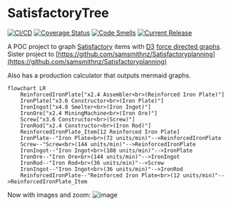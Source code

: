 # SatisfactoryTree


[![CI/CD](https://github.com/samsmithnz/SatisfactoryTree/actions/workflows/workflow.yml/badge.svg)](https://github.com/samsmithnz/SatisfactoryTree/actions/workflows/workflow.yml)
[![Coverage Status](https://coveralls.io/repos/github/samsmithnz/SatisfactoryTree/badge.svg?branch=main)](https://coveralls.io/github/samsmithnz/SatisfactoryTree?branch=main)
[![Code Smells](https://sonarcloud.io/api/project_badges/measure?project=samsmithnz_SatisfactoryTree&metric=code_smells)](https://sonarcloud.io/summary/new_code?id=samsmithnz_SatisfactoryTree)
[![Current Release](https://img.shields.io/github/release/samsmithnz/SatisfactoryTree/all.svg)](https://github.com/samsmithnz/SatisfactoryTree/releases)


A POC project to graph [Satisfactory](https://store.steampowered.com/app/526870/Satisfactory/) items with [D3](https://d3js.org/) [force directed graphs](https://en.wikipedia.org/wiki/Force-directed_graph_drawing). 
Sister project to [https://github.com/samsmithnz/Satisfactoryplanning](https://github.com/samsmithnz/Satisfactoryplanning)

Also has a production calculator that outputs mermaid graphs.
```mermaid
flowchart LR
    ReinforcedIronPlate["x2.4 Assembler<br>(Reinforced Iron Plate)"]
    IronPlate["x3.6 Constructor<br>(Iron Plate)"]
    IronIngot["x4.8 Smelter<br>(Iron Ingot)"]
    IronOre["x2.4 MiningMachine<br>(Iron Ore)"]
    Screw["x3.6 Constructor<br>(Screw)"]
    IronRod["x2.4 Constructor<br>(Iron Rod)"]
    ReinforcedIronPlate_Item[12 Reinforced Iron Plate]
    IronPlate--"Iron Plate<br>(72 units/min)"-->ReinforcedIronPlate
    Screw--"Screw<br>(144 units/min)"-->ReinforcedIronPlate
    IronIngot--"Iron Ingot<br>(108 units/min)"-->IronPlate
    IronOre--"Iron Ore<br>(144 units/min)"-->IronIngot
    IronRod--"Iron Rod<br>(36 units/min)"-->Screw
    IronIngot--"Iron Ingot<br>(36 units/min)"-->IronRod
    ReinforcedIronPlate--"Reinforced Iron Plate<br>(12 units/min)"-->ReinforcedIronPlate_Item
```

<!--This is very rough. At the very beginning of the game - it looks like this:

![image](https://user-images.githubusercontent.com/8389039/153523309-5709dcaa-d231-42e9-a54c-e55a465884af.png)

After researching some basic items - it's interesting to see what the requirements are to build you initial hub/mall:
![image](https://user-images.githubusercontent.com/8389039/153591408-d2b545e1-e6fe-4629-9a5c-b8f419837721.png)

At the end of the game, it's a bit busy and I need another visualization:
![image](https://user-images.githubusercontent.com/8389039/153523397-1b80b54a-add7-4986-b2db-5b105c0f1eb5.png)

I have various filtering, to search for specific items, various "ages" of science, and to exclude buildings. For example: This shows all items to build the Gravity Matrix (the green science cube), including alternative/rare material recipes.
![image](https://user-images.githubusercontent.com/8389039/153523841-6f092c4b-80a1-4c39-b30e-fcbe872f816e.png)
-->

Now with images and zoom:
![image](https://github.com/samsmithnz/SatisfactoryTree/assets/8389039/c6e8d852-c046-4386-8e9c-f609e0377287)


